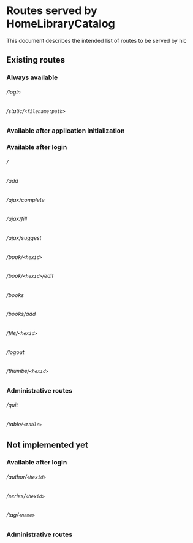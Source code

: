 # Routes served by HomeLibraryCatalog
This document describes the intended list of routes to be served by hlc

## Existing routes

### Always available
###### /login
###### /static/`<filename:path>`

### Available after application initialization

### Available after login
###### /
###### /add
###### /ajax/complete
###### /ajax/fill
###### /ajax/suggest
###### /book/`<hexid>`
###### /book/`<hexid>`/edit
###### /books
###### /books/add
###### /file/`<hexid>`
###### /logout
###### /thumbs/`<hexid>`

### Administrative routes
###### /quit
###### /table/`<table>`

## Not implemented yet
### Available after login
###### /author/`<hexid>`
###### /series/`<hexid>`
###### /tag/`<name>`

### Administrative routes
